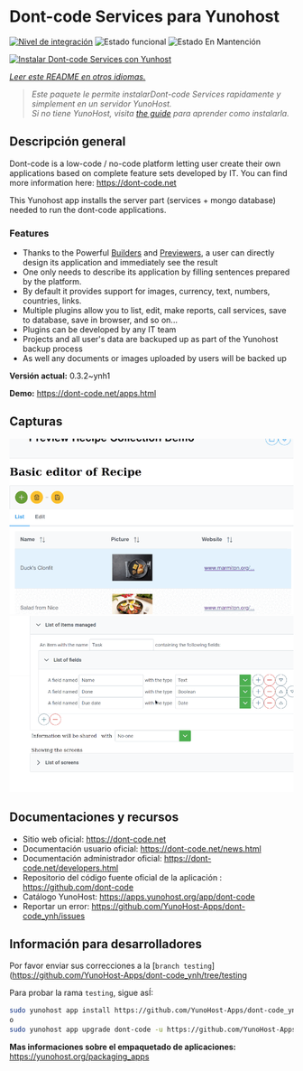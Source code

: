 <!--
Este archivo README esta generado automaticamente<https://github.com/YunoHost/apps/tree/master/tools/readme_generator>
No se debe editar a mano.
-->

# Dont-code Services para Yunohost

[![Nivel de integración](https://dash.yunohost.org/integration/dont-code.svg)](https://dash.yunohost.org/appci/app/dont-code) ![Estado funcional](https://ci-apps.yunohost.org/ci/badges/dont-code.status.svg) ![Estado En Mantención](https://ci-apps.yunohost.org/ci/badges/dont-code.maintain.svg)

[![Instalar Dont-code Services con Yunhost](https://install-app.yunohost.org/install-with-yunohost.svg)](https://install-app.yunohost.org/?app=dont-code)

*[Leer este README en otros idiomas.](./ALL_README.md)*

> *Este paquete le permite instalarDont-code Services rapidamente y simplement en un servidor YunoHost.*  
> *Si no tiene YunoHost, visita [the guide](https://yunohost.org/install) para aprender como instalarla.*

## Descripción general

Dont-code is a low-code / no-code platform letting user create their own applications based on complete feature sets developed by IT.
You can find more information here: https://dont-code.net

This Yunohost app installs the server part (services + mongo database) needed to run the dont-code applications.

### Features

- Thanks to the Powerful [Builders](https://dont-code.net/ide-ui) and [Previewers](https://dont-code.net/ide-ui), a user can directly design its application and immediately see the result
- One only needs to describe its application by filling sentences prepared by the platform.
- By default it provides support for images, currency, text, numbers, countries, links.
- Multiple plugins allow you to list, edit, make reports, call services, save to database, save in browser, and so on...
- Plugins can be developed by any IT team
- Projects and all user's data are backuped up as part of the Yunohost backup process
- As well any documents or images uploaded by users will be backed up


**Versión actual:** 0.3.2~ynh1

**Demo:** <https://dont-code.net/apps.html>

## Capturas

![Captura de Dont-code Services](./doc/screenshots/previewer.gif)
![Captura de Dont-code Services](./doc/screenshots/ide.gif)

## Documentaciones y recursos

- Sitio web oficial: <https://dont-code.net>
- Documentación usuario oficial: <https://dont-code.net/news.html>
- Documentación administrador oficial: <https://dont-code.net/developers.html>
- Repositorio del código fuente oficial de la aplicación : <https://github.com/dont-code>
- Catálogo YunoHost: <https://apps.yunohost.org/app/dont-code>
- Reportar un error: <https://github.com/YunoHost-Apps/dont-code_ynh/issues>

## Información para desarrolladores

Por favor enviar sus correcciones a la [`branch testing`](https://github.com/YunoHost-Apps/dont-code_ynh/tree/testing

Para probar la rama `testing`, sigue asÍ:

```bash
sudo yunohost app install https://github.com/YunoHost-Apps/dont-code_ynh/tree/testing --debug
o
sudo yunohost app upgrade dont-code -u https://github.com/YunoHost-Apps/dont-code_ynh/tree/testing --debug
```

**Mas informaciones sobre el empaquetado de aplicaciones:** <https://yunohost.org/packaging_apps>
